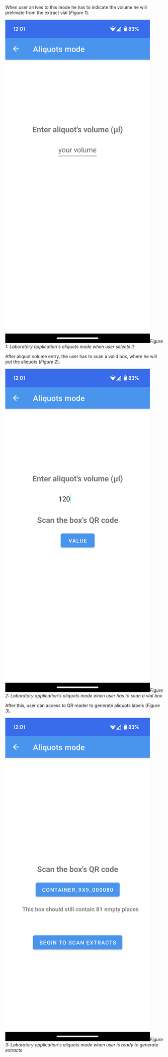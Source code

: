 
When user arrives to this mode he has to indicate the volume he will prelevate from the extract vial (*Figure 1*).

![base](assets/images_bruelhed/aliquots_mode_base.png)*Figure 1: Laboratory application's aliquots mode when user selects it*

After aliquot volume entry, the user has to scan a valid box, where he will put the aliquots (*Figure 2*).

![box](assets/images_bruelhed/aliquots_mode_box.png)*Figure 2: Laboratory application's aliquots mode when user has to scan a vial box*

After this, user can access to QR reader to generate aliquots labels (*Figure 3*).

![ready](assets/images_bruelhed/aliquots_mode_ready.png)*Figure 3: Laboratory application's aliquots mode when user is ready to generate extracts*